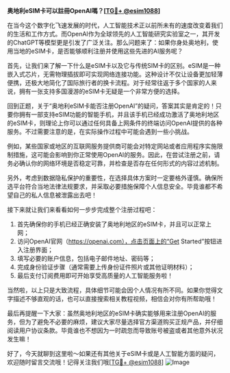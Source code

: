 **奥地利eSIM卡可以註冊OpenAI嗎？[[TG💪+ @esim1088](https://t.me/s/esim1088)]**

在当今这个数字化飞速发展的时代，人工智能技术正以前所未有的速度改变着我们的生活和工作方式。而OpenAI作为全球领先的人工智能研究实验室之一，其开发的ChatGPT等模型更是引发了广泛关注。那么问题来了：如果你身处奥地利，使用当地的eSIM卡，是否能够顺利注册并使用这些先进的AI服务呢？

首先，让我们来了解一下什么是eSIM卡以及它与传统SIM卡的区别。eSIM是一种嵌入式芯片，无需物理插拔即可实现网络连接功能。这种设计不仅让设备更加轻薄便携，还极大地简化了国际旅行者的换卡流程。对于经常往返于多个国家的人来说，拥有一张支持多国漫游的eSIM卡无疑是一个非常方便的选择。

回到正题，关于“奥地利eSIM卡能否注册OpenAI”的疑问，答案其实是肯定的！只要你拥有一部支持eSIM功能的智能手机，并且该手机已经成功激活了奥地利地区的eSIM卡，则理论上你可以通过任何具备上网条件的终端访问OpenAI提供的各种服务。不过需要注意的是，在实际操作过程中可能会遇到一些小挑战。

例如，某些国家或地区的互联网服务提供商可能会对特定网站或者应用程序实施限制措施，这可能会影响到你正常使用OpenAI的服务。因此，在尝试注册之前，请务必确认你的网络环境是否稳定可靠，并检查是否存在任何形式的内容过滤机制。

另外，考虑到数据隐私保护的重要性，在选择具体方案时一定要格外谨慎。确保所选平台符合当地法律法规要求，并采取必要措施保障个人信息安全。毕竟谁都不希望自己的私人信息被泄露出去吧！

接下来就让我们来看看如何一步步完成整个注册过程吧：

1. 首先确保你的手机已经正确安装了奥地利地区的eSIM卡，并且可以正常上网；
2. 访问OpenAI官网（https://openai.com），点击页面上的“Get Started”按钮进入注册界面；
3. 填写必要的账户信息，包括电子邮件地址、密码等；
4. 完成身份验证步骤（通常需要上传身份证件照片或其他证明材料）；
5. 最后支付订阅费用即可开始享受高质量的人工智能服务啦！

当然啦，以上只是大致流程，具体细节可能会因个人情况有所不同。如果你觉得文字描述不够直观的话，也可以直接搜索相关教程视频，相信会对你有所帮助哦！

最后再提醒一下大家：虽然奥地利地区的eSIM卡确实能够用来注册OpenAI的服务，但为了避免不必要的麻烦，建议大家尽量选择官方渠道购买正规产品，并仔细阅读用户协议条款。毕竟谁也不想因为一时疏忽而导致账号被盗或者其他意外状况发生嘛！

好了，今天就聊到这里啦～如果还有其他关于eSIM卡或是人工智能方面的疑问，欢迎随时留言交流哦！记得关注我们哦[[TG💪+ @esim1088](https://t.me/s/esim1088)] ![Image](https://i.postimg.cc/4NQfJmqS/Snipaste-2025-05-13-00-14-12.png)